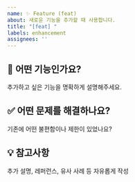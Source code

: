 ```yaml
---
name: ✨ Feature (feat)
about: 새로운 기능을 추가할 때 사용합니다.
title: "[feat] "
labels: enhancement
assignees: ''
---
```


## 🧩 어떤 기능인가요?
추가하고 싶은 기능을 명확하게 설명해주세요.

## ✅ 어떤 문제를 해결하나요?
기존에 어떤 불편함이나 제한이 있었나요?

## 💡 참고사항
추가 설명, 레퍼런스, 유사 사례 등 자유롭게 작성
